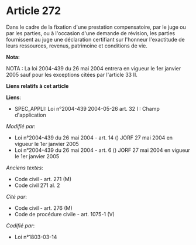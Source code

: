 # Article 272

Dans le cadre de la fixation d'une prestation compensatoire, par le juge ou par les parties, ou à l'occasion d'une demande de
révision, les parties fournissent au juge une déclaration certifiant sur l'honneur l'exactitude de leurs ressources, revenus,
patrimoine et conditions de vie.

**Nota:**

NOTA : La loi 2004-439 du 26 mai 2004 entrera en vigueur le 1er janvier 2005 sauf pour les exceptions citées par l'article 33
II.

**Liens relatifs à cet article**

**Liens**:

  - SPEC_APPLI: Loi n°2004-439 2004-05-26 art. 32 I : Champ d'application

_Modifié par_:

  - Loi n°2004-439 du 26 mai 2004 - art. 14 () JORF 27 mai 2004 en vigueur le 1er janvier 2005
  - Loi n°2004-439 du 26 mai 2004 - art. 6 () JORF 27 mai 2004 en vigueur le 1er janvier 2005

_Anciens textes_:

  - Code civil - art. 271 (M)
  - Code civil 271 al. 2

_Cité par_:

  - Code civil - art. 276 (M)
  - Code de procédure civile - art. 1075-1 (V)

_Codifié par_:

  - Loi n°1803-03-14
